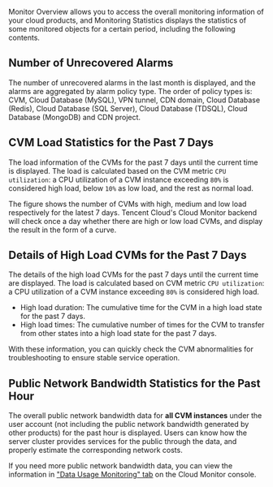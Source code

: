 Monitor Overview allows you to access the overall monitoring information of your cloud products, and Monitoring Statistics displays the statistics of some monitored objects for a certain period, including the following contents.

## Number of Unrecovered Alarms
The number of unrecovered alarms in the last month is displayed, and the alarms are aggregated by alarm policy type. The order of policy types is: CVM, Cloud Database (MySQL), VPN tunnel, CDN domain, Cloud Database (Redis), Cloud Database (SQL Server), Cloud Database (TDSQL), Cloud Database (MongoDB) and CDN project.

## CVM Load Statistics for the Past 7 Days

The load information of the CVMs for the past 7 days until the current time is displayed. The load is calculated based on the CVM metric `CPU utilization`: a CPU utilization of a CVM instance exceeding `80%` is considered high load, below `10%` as low load, and the rest as normal load.

The figure shows the number of CVMs with high, medium and low load respectively for the latest 7 days. Tencent Cloud's Cloud Monitor backend will check once a day whether there are high or low load CVMs, and display the result in the form of a curve.

## Details of High Load CVMs for the Past 7 Days
The details of the high load CVMs for the past 7 days until the current time are displayed. The load is calculated based on CVM metric `CPU utilization`: a CPU utilization of a CVM instance exceeding `80%` is considered high load.

- High load duration: The cumulative time for the CVM in a high load state for the past 7 days.
- High load times: The cumulative number of times for the CVM to transfer from other states into a high load state for the past 7 days.

With these information, you can quickly check the CVM abnormalities for troubleshooting to ensure stable service operation.

## Public Network Bandwidth Statistics for the Past Hour
The overall public network bandwidth data for **all CVM instances** under the user account (not including the public network bandwidth generated by other products) for the past hour is displayed. Users can know how the server cluster provides services for the public through the data, and properly estimate the corresponding network costs.

If you need more public network bandwidth data, you can view the information in ["Data Usage Monitoring" tab](https://console.qcloud.com/monitor/flow) on the Cloud Monitor console.
